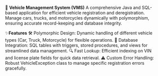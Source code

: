 🚗 **Vehicle Management System (VMS)**
A comprehensive Java and SQL-based application for efficient vehicle registration and deregistration. Manage cars, trucks, and motorcycles dynamically with polymorphism, ensuring accurate record-keeping and database integrity.

✨**Features**
🛠️ Polymorphic Design: Dynamic handling of different vehicle types (Car, Truck, Motorcycle) for flexible operations.
💾 Database Integration: SQL tables with triggers, stored procedures, and views for streamlined data management.
🔍 Fast Lookup: Efficient indexing on VIN and license plate fields for quick data retrieval.
⚠️ Custom Error Handling: Robust VehicleException class to manage specific registration errors gracefully.
